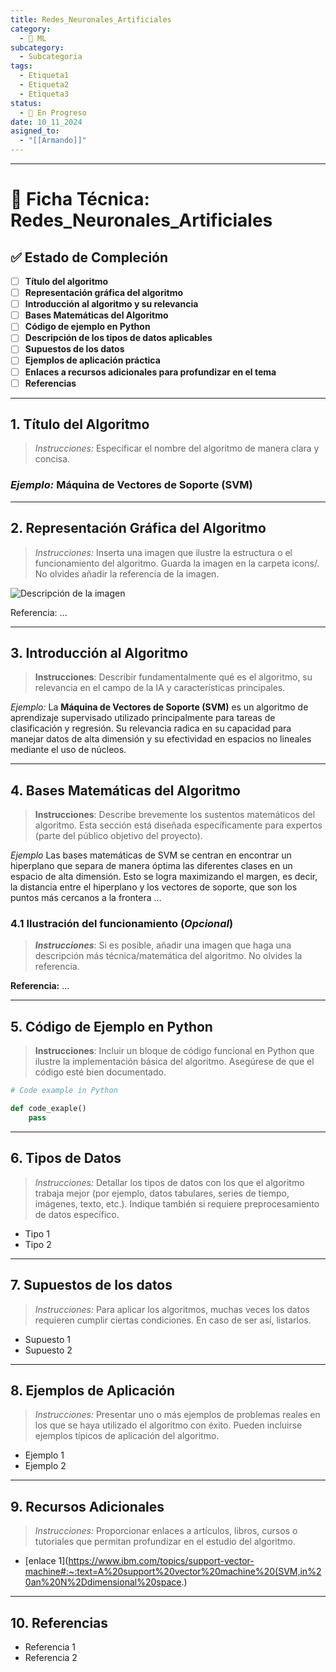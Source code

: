 ```yaml
---
title: Redes_Neuronales_Artificiales
category:
  - 🤖 ML
subcategory:
  - Subcategoria
tags:
  - Etiqueta1
  - Etiqueta2
  - Etiqueta3
status:
  - 🔵 En Progreso
date: 10_11_2024
asigned_to:
  - "[[Armando]]"
---
```

--- 
# 📝 Ficha Técnica: Redes_Neuronales_Artificiales

## ✅ Estado de Compleción
- [ ] **Título del algoritmo**
- [ ] **Representación gráfica del algoritmo**
- [ ] **Introducción al algoritmo y su relevancia**
- [ ] **Bases Matemáticas del Algoritmo**
- [ ] **Código de ejemplo en Python**
- [ ] **Descripción de los tipos de datos aplicables**
- [ ] **Supuestos de los datos**
- [ ] **Ejemplos de aplicación práctica**
- [ ] **Enlaces a recursos adicionales para profundizar en el tema**
- [ ] **Referencias**

---
## 1. Título del Algoritmo

>*Instrucciones:* Especificar el nombre del algoritmo de manera clara y concisa.
### *Ejemplo:* **Máquina de Vectores de Soporte (SVM)**

---
## 2. Representación Gráfica del Algoritmo

> *Instrucciones:* Inserta una imagen que ilustre la estructura o el funcionamiento del algoritmo. Guarda la imagen en la carpeta icons/. No olvides añadir la referencia de la imagen.

![Descripción de la imagen](URL_de_la_imagen)

Referencia: ...

---
## 3. Introducción al Algoritmo 

> **Instrucciones**: Describir fundamentalmente qué es el algoritmo, su relevancia en el campo de la IA y características principales. 

*Ejemplo:*
La **Máquina de Vectores de Soporte (SVM)** es un algoritmo de aprendizaje supervisado utilizado principalmente para tareas de clasificación y regresión. Su relevancia radica en su capacidad para manejar datos de alta dimensión y su efectividad en espacios no lineales mediante el uso de núcleos.

---
## 4. Bases Matemáticas del Algoritmo

> **Instrucciones**: Describe brevemente los sustentos matemáticos del algoritmo. Esta sección está diseñada específicamente para expertos (parte del público objetivo del proyecto).

*Ejemplo*
Las bases matemáticas de SVM se centran en encontrar un hiperplano que separa de manera óptima las diferentes clases en un espacio de alta dimensión. Esto se logra maximizando el margen, es decir, la distancia entre el hiperplano y los vectores de soporte, que son los puntos más cercanos a la frontera ... 

### 4.1 Ilustración del funcionamiento (*Opcional*)

> ***Instrucciones***: Si es posible, añadir una imagen que haga una descripción más técnica/matemática del algoritmo. No olvides la referencia.


**Referencia:** ...

---
## 5. Código de Ejemplo en Python

 >**Instrucciones**: Incluir un bloque de código funcional en Python que ilustre la implementación básica del algoritmo. Asegúrese de que el código esté bien documentado.

```python
# Code example in Python

def code_exaple()
	pass
````

---
## 6.  Tipos de Datos

>*Instrucciones:* Detallar los tipos de datos con los que el algoritmo trabaja mejor (por ejemplo, datos tabulares, series de tiempo, imágenes, texto, etc.). Indique también si requiere preprocesamiento de datos específico.

- Tipo 1
- Tipo 2

---
## 7.  Supuestos de los datos

>*Instrucciones:* Para aplicar los algoritmos, muchas veces los datos requieren cumplir ciertas condiciones. En caso de ser así, listarlos. 

- Supuesto 1
- Supuesto 2
--- 
## 8. Ejemplos de Aplicación

> *Instrucciones:* Presentar uno o más ejemplos de problemas reales en los que se haya utilizado el algoritmo con éxito. Pueden incluirse ejemplos típicos de aplicación del algoritmo.

- Ejemplo 1
- Ejemplo 2
---
## 9. Recursos Adicionales

> *Instrucciones:* Proporcionar enlaces a artículos, libros, cursos o tutoriales que permitan profundizar en el estudio del algoritmo.

- [enlace 1](https://www.ibm.com/topics/support-vector-machine#:~:text=A%20support%20vector%20machine%20(SVM,in%20an%20N%2Ddimensional%20space.)
---
## 10. Referencias

- Referencia 1
- Referencia 2